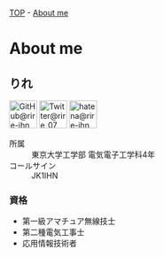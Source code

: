 [TOP](/) - [About me](/about)

# About me

## りれ

<a href="https://github.com/rire-ihn"><img width="50" src="/assets/icons/github.png" alt="GitHub@rire-ihn" title="GitHub@rire-ihn"/></a>
<a href="https://twitter.com/rire_07"><img width="50" src="/assets/icons/twitter.png" alt="Twitter@rire_07" title="Twitter@rire_07"/></a>
<a href="https://rire-ihn.hatenablog.com/"><img width="50" src="/assets/icons/hatena.svg" alt="hatena@rire-ihn" title="hatena@rire-ihn"/></a>

<dl>
  <dt>所属</dt><dd>東京大学工学部 電気電子工学科4年</dd>
  <dt>コールサイン</dt><dd>JK1IHN</dd>
</dl>

### 資格

- 第一級アマチュア無線技士
- 第二種電気工事士
- 応用情報技術者
